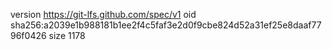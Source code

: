 version https://git-lfs.github.com/spec/v1
oid sha256:a2039e1b988181b1ee2f4c5faf3e2d0f9cbe824d52a31ef25e8daaf7796f0426
size 1178
